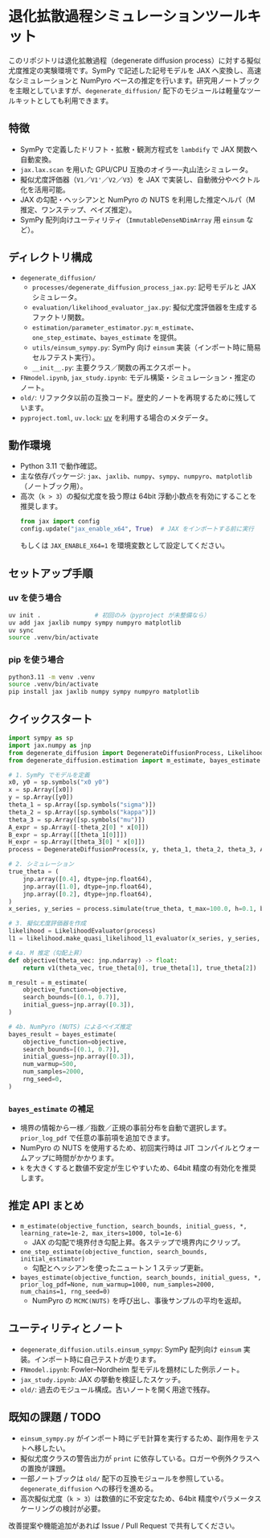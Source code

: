 # 退化拡散過程シミュレーションツールキット

このリポジトリは退化拡散過程（degenerate diffusion process）に対する擬似尤度推定の実験環境です。SymPy で記述した記号モデルを JAX へ変換し、高速なシミュレーションと NumPyro ベースの推定を行います。研究用ノートブックを主眼としていますが、`degenerate_diffusion/` 配下のモジュールは軽量なツールキットとしても利用できます。

## 特徴
- SymPy で定義したドリフト・拡散・観測方程式を `lambdify` で JAX 関数へ自動変換。
- `jax.lax.scan` を用いた GPU/CPU 互換のオイラー–丸山法シミュレータ。
- 擬似尤度評価器（`V1`／`V1'`／`V2`／`V3`）を JAX で実装し、自動微分やベクトル化を活用可能。
- JAX の勾配・ヘッシアンと NumPyro の NUTS を利用した推定ヘルパ（M 推定、ワンステップ、ベイズ推定）。
- SymPy 配列向けユーティリティ（`ImmutableDenseNDimArray` 用 `einsum` など）。

## ディレクトリ構成
- `degenerate_diffusion/`
  - `processes/degenerate_diffusion_process_jax.py`: 記号モデルと JAX シミュレータ。
  - `evaluation/likelihood_evaluator_jax.py`: 擬似尤度評価器を生成するファクトリ関数。
  - `estimation/parameter_estimator.py`: `m_estimate`、`one_step_estimate`、`bayes_estimate` を提供。
  - `utils/einsum_sympy.py`: SymPy 向け `einsum` 実装（インポート時に簡易セルフテスト実行）。
  - `__init__.py`: 主要クラス／関数の再エクスポート。
- `FNmodel.ipynb`, `jax_study.ipynb`: モデル構築・シミュレーション・推定のノート。
- `old/`: リファクタ以前の互換コード。歴史的ノートを再現するために残しています。
- `pyproject.toml`, `uv.lock`: [uv](https://github.com/astral-sh/uv) を利用する場合のメタデータ。

## 動作環境
- Python 3.11 で動作確認。
- 主な依存パッケージ: `jax`、`jaxlib`、`numpy`、`sympy`、`numpyro`、`matplotlib`（ノートブック用）。
- 高次（`k > 3`）の擬似尤度を扱う際は 64bit 浮動小数点を有効にすることを推奨します。
  ```python
  from jax import config
  config.update("jax_enable_x64", True)  # JAX をインポートする前に実行
  ```
  もしくは `JAX_ENABLE_X64=1` を環境変数として設定してください。

## セットアップ手順
### uv を使う場合
```bash
uv init .               # 初回のみ（pyproject が未整備なら）
uv add jax jaxlib numpy sympy numpyro matplotlib
uv sync
source .venv/bin/activate
```

### pip を使う場合
```bash
python3.11 -m venv .venv
source .venv/bin/activate
pip install jax jaxlib numpy sympy numpyro matplotlib
```

## クイックスタート
```python
import sympy as sp
import jax.numpy as jnp
from degenerate_diffusion import DegenerateDiffusionProcess, LikelihoodEvaluator
from degenerate_diffusion.estimation import m_estimate, bayes_estimate

# 1. SymPy でモデルを定義
x0, y0 = sp.symbols("x0 y0")
x = sp.Array([x0])
y = sp.Array([y0])
theta_1 = sp.Array([sp.symbols("sigma")])
theta_2 = sp.Array([sp.symbols("kappa")])
theta_3 = sp.Array([sp.symbols("mu")])
A_expr = sp.Array([-theta_2[0] * x[0]])
B_expr = sp.Array([[theta_1[0]]])
H_expr = sp.Array([theta_3[0] * x[0]])
process = DegenerateDiffusionProcess(x, y, theta_1, theta_2, theta_3, A_expr, B_expr, H_expr)

# 2. シミュレーション
true_theta = (
    jnp.array([0.4], dtype=jnp.float64),
    jnp.array([1.0], dtype=jnp.float64),
    jnp.array([0.2], dtype=jnp.float64),
)
x_series, y_series = process.simulate(true_theta, t_max=100.0, h=0.1, burn_out=50.0, dt=1e-3)

# 3. 擬似尤度評価器を作成
likelihood = LikelihoodEvaluator(process)
l1 = likelihood.make_quasi_likelihood_l1_evaluator(x_series, y_series, h=0.1, k=3)

# 4a. M 推定（勾配上昇）
def objective(theta_vec: jnp.ndarray) -> float:
    return v1(theta_vec, true_theta[0], true_theta[1], true_theta[2])

m_result = m_estimate(
    objective_function=objective,
    search_bounds=[(0.1, 0.7)],
    initial_guess=jnp.array([0.3]),
)

# 4b. NumPyro (NUTS) によるベイズ推定
bayes_result = bayes_estimate(
    objective_function=objective,
    search_bounds=[(0.1, 0.7)],
    initial_guess=jnp.array([0.3]),
    num_warmup=500,
    num_samples=2000,
    rng_seed=0,
)
```

### `bayes_estimate` の補足
- 境界の情報から一様／指数／正規の事前分布を自動で選択します。`prior_log_pdf` で任意の事前項を追加できます。
- NumPyro の NUTS を使用するため、初回実行時は JIT コンパイルとウォームアップに時間がかかります。
- `k` を大きくすると数値不安定が生じやすいため、64bit 精度の有効化を推奨します。

## 推定 API まとめ
- `m_estimate(objective_function, search_bounds, initial_guess, *, learning_rate=1e-2, max_iters=1000, tol=1e-6)`
  - JAX の勾配で境界付き勾配上昇。各ステップで境界内にクリップ。
- `one_step_estimate(objective_function, search_bounds, initial_estimator)`
  - 勾配とヘッシアンを使ったニュートン 1 ステップ更新。
- `bayes_estimate(objective_function, search_bounds, initial_guess, *, prior_log_pdf=None, num_warmup=1000, num_samples=2000, num_chains=1, rng_seed=0)`
  - NumPyro の `MCMC(NUTS)` を呼び出し、事後サンプルの平均を返却。

## ユーティリティとノート
- `degenerate_diffusion.utils.einsum_sympy`: SymPy 配列向け `einsum` 実装。インポート時に自己テストが走ります。
- `FNmodel.ipynb`: Fowler–Nordheim 型モデルを題材にした例示ノート。
- `jax_study.ipynb`: JAX の挙動を検証したスケッチ。
- `old/`: 過去のモジュール構成。古いノートを開く用途で残存。

## 既知の課題 / TODO
- `einsum_sympy.py` がインポート時にデモ計算を実行するため、副作用をテストへ移したい。
- 擬似尤度クラスの警告出力が `print` に依存している。ロガーや例外クラスへの置換が課題。
- 一部ノートブックは `old/` 配下の互換モジュールを参照している。`degenerate_diffusion` への移行を進める。
- 高次擬似尤度（`k > 3`）は数値的に不安定なため、64bit 精度やパラメータスケーリングの検討が必要。

改善提案や機能追加があれば Issue / Pull Request で共有してください。

